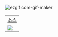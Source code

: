 ![ezgif com-gif-maker](https://user-images.githubusercontent.com/54762273/158357640-9a6f4be9-ed0d-44d7-b33f-5ca9f03c2c2d.gif)

<table>
   <tr>
   <td align="center"><a href="https://github.com/sey2/IOT/blob/master/Arduino/src/pull_up_led.ino">소스 </a></td>
  </tr>
  <tr>
    <td><img  src="https://user-images.githubusercontent.com/54762273/158357640-9a6f4be9-ed0d-44d7-b33f-5ca9f03c2c2d.gif"></td>
  </tr>
</table>